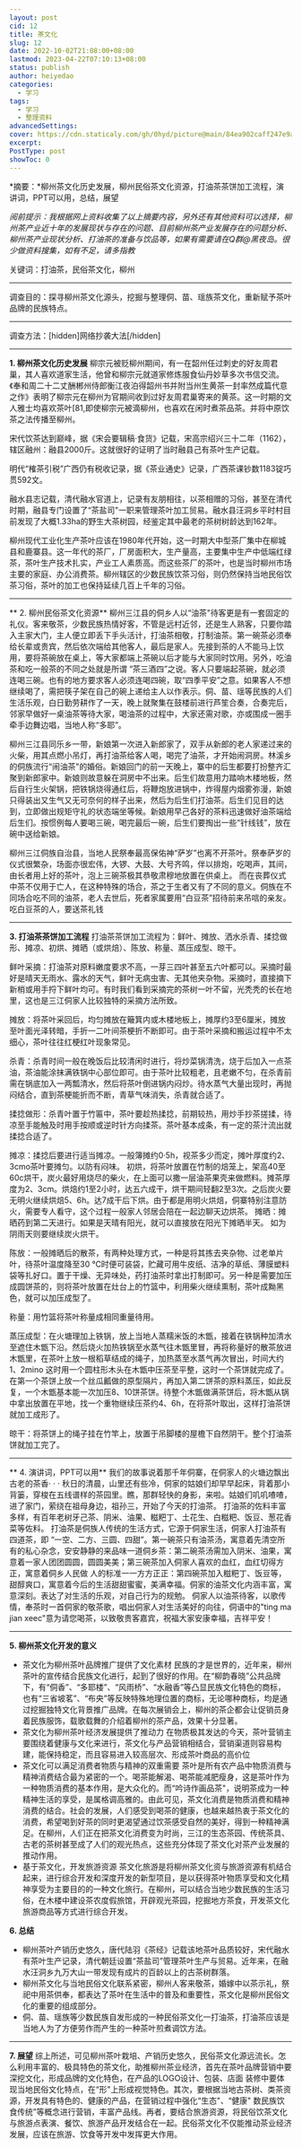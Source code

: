 ```yaml
---
layout: post
cid: 12
title: 茶文化
slug: 12
date: 2022-10-02T21:08:00+08:00
lastmod: 2023-04-22T07:10:13+08:00
status: publish
author: heiyedao
categories: 
  - 学习
tags: 
  - 学习
  - 整理资料
advancedSettings: 
cover: https://cdn.staticaly.com/gh/0hyd/picture@main/84ea902caff247e9a2d711305f9c2399 (1).jpg
excerpt: 
PostType: post
showToc: 0
---
```



*摘要：*柳州茶文化历史发展，柳州民俗茶文化资源，打油茶茶饼加工流程，演讲词，PPT可以用，总结，展望

*阅前提示：我根据网上资料收集了以上摘要内容，另外还有其他资料可以选择，柳州茶产业近十年的发展现状与存在的问题、目前柳州茶产业发展存在的问题分析、柳州茶产业现状分析、打油茶的准备与饮品等，如果有需要请在Q群@黑夜岛。很少做资料搜集，如有不足，请多指教*
<!--more-->
关键词：打油茶，民俗茶文化，柳州


----------


调查目的：探寻柳州茶文化源头，挖掘与整理侗、苗、瑶族茶文化，重新赋予茶叶品牌的民族特点。


----------
调查方法：[hidden]网络抄袭大法[/hidden]


----------

**1. 柳州茶文化历史发展**
柳宗元被贬柳州期间，有一在韶州任过刺史的好友周君巢，其人喜欢道家生活，他曾和柳宗元就道家修炼服食仙丹妙草多次书信交流。《奉和周二十二丈酬郴州侍郎衡江夜泊得韶州书并附当州生黄茶一封率然成篇代意之作》表明了柳宗元在柳州为官期间收到过好友周君巢寄来的黄茶。这一时期的文人雅士均喜欢茶叶[81,即使柳宗元被滴柳州，也喜欢在闲时煮茶品茶。并将中原饮茶之法传播至柳州。

宋代饮茶达到巅峰，据《宋会要辑稿·食货》记载，宋高宗绍兴三十二年（1162），辖区融州：融县2000斤。这就很好的证明了当时融县己有茶叶生产记载。

明代“榷茶引税”广西仍有税收记录，据《茶业通史》记录，广西茶课钞数1183锭巧贯592文。

融水县志记载，清代融水官道上，记录有友朋相往，以茶相赠的习俗，甚至在清代时期，融县专门设置了“茶盐司"一职来管理茶叶加工贸易。融水县汪洞乡平时村目前发现了大概1.33ha的野生大茶树园，经鉴定其中最老的茶树树龄达到162年。

柳州现代工业化生产茶叶应该在1980年代开始，这一时期大中型茶厂集中在柳城县和鹿寨县。这一年代的茶厂，厂房面积大，生产量高，主要集中生产中低端红绿茶，茶叶生产技术扎实，产业工人素质高。而这些茶厂的茶叶，也是当时柳州市场主要的家庭、办公消费茶。柳州辖区的少数民族饮茶习俗，则仍然保持当地民俗饮茶习俗，茶叶的加工也保持延续几百上千年的习俗。


----------
** 2. 柳州民俗茶文化资源**
柳州三江县的侗乡人以“油茶"待客更是有一套固定的礼仪。客来敬茶，少数民族热情好客，不管是远村近邻，还是生人熟客，只要你踏入主家大门，主人便立即丢下手头活计，打油茶相敬，打制油茶。第一碗茶必须奉给长辈或贵宾，然后依次端给其他客人，最后是家人。先接到茶的人不能马上饮用，要将茶碗放在桌上，等大家都端上茶碗以后才能与大家同时饮用。另外，吃油茶和吃一般茶的不同之处就是所谓 “茶三酒四”之说。客人只要端起茶碗，就必须连喝三碗。也有的地方要求客人必须连喝四碗，取“四季平安”之意。如果客人不想继续喝了，需把筷子架在自己的碗上递给主人以作表示。侗、苗、瑶等民族的人们生活乐观，白日勤劳耕作了一天，晚上就聚集在鼓楼前进行芦笙合奏，合奏完后，邻家早做好一桌油茶等待大家，喝油茶的过程中，大家还需对歌，亦或围成一圈手牵手边舞边唱，当地人称“多耶”。

柳州三江县同乐乡一带，新娘第一次进入新郎家了，双手从新郎的老人家递过来的火柴，用其点燃小吊灯，再打油茶给客人喝，喝完了油茶，才开始闹洞房。林溪乡的侗族流行“闹油茶"的婚俗。新娘回门的前一天晚上，寨中的后生都要打扮整齐汇聚到新郎家中。新娘则故意躲在洞房中不出来。后生们故意用力踏响木楼地板，然后自行生火架锅，把铁锅烧得通红后，将鞭炮放进锅中，炸得屋内烟雾弥漫，新娘只得装出又生气又无可奈何的样子出来，然后为后生们打油茶。后生们见目的达到，立即做出规矩守礼的状态端坐等候。新娘用早己各好的茶料迅速做好油茶端给后生们。按惯例每人要喝三碗，喝完最后一碗，后生们要掏出一些“针线钱”，放在碗中送给新娘。

柳州三江侗族自治县，当地人民祭奉最高保佑神“萨岁”也离不开茶叶。祭奉萨岁的仪式很繁杂，场面亦很宏伟，大锣、大鼓、大号齐鸣，伴以排炮，吃喝声，其间，由长者用上好的茶叶，泡上三碗茶极其恭敬肃穆地放置在供桌上。
而在丧葬仪式中茶不仅用于亡人，在这种特殊的场合，茶之于生者又有了不同的意义。侗族在不同场合吃不同的油茶，老人去世后，死者家属要用“白豆茶”招待前来吊唁的亲友。吃白豆茶的人，要送茶礼钱


----------
 **3. 打油茶茶饼加工流程**
打油茶茶饼加工流程为：鲜叶、摊放、洒水杀青、揉捻做形、摊凉、初烘、摊晒（或烘焙）、陈放、称量、蒸压成型、晾干。

鲜叶采摘：打油茶对原料嫩度要求不高，一芽三四叶甚至五六叶都可以。采摘时最好是晴天无雨水、露水的天气，鲜叶无病虫害、无其他夹杂物。采摘时，直接摘下新梢或用手捋下鲜叶均可。有时我们看到采摘完的茶树一叶不留，光秃秃的长在地里，这也是三江侗家人比较独特的采摘方法所致。

摊放：将茶叶采回后，均匀摊放在簸箕内或木楼地板上，摊厚约3至6厘米，摊放至叶面光泽转暗，手折一二叶间茶梗折不断即可。由于茶叶采摘和搬运过程中不太细心，茶叶往往红梗红叶现象常见。

杀青：杀青时间一般在晚饭后比较清闲时进行，将炒菜锅清洗，烧于后加入一点茶油，茶油能涂抹满铁锅中心部位即可。由于茶叶比较粗老，且老嫩不匀，在杀青前需在锅底加入一两瓢清水，然后将茶叶倒进锅内闷炒。待水蒸气大量出现时，再抛闷结合，直到茶梗能折而不断，青草气味消失，杀青就合适了。

揉捻做形：杀青叶置于竹匾中，茶叶要趁热揉捻，前期较热，用炒手抄茶搓揉，待凉至手能触及时用手按顺或逆时针方向揉茶。茶叶基本成条，有一定的茶汁流出就揉捻合适了。

摊凉：揉捻后要进行适当摊凉。一般簿摊约0·5h，视茶多少而定，摊叶厚度约2、 3cmo茶叶要摊匀。以防有闷味。
初烘，将茶叶放置在竹制的焙笼上，架高40至60c烘干，炭火最好用烧尽的柴火，在上面可以撒一层油茶果壳来做燃料。摊茶厚度为2、3cm。烘焙约1至2小时，达五六成干，烘干期间轻翻2至3次。之后炭火要无明火继续烘焙5、6h。达7成干后下烘。由于都是用明火烘焙，侗寨特别注意防火，需要专人看守，这个过程一般家人邻居会陪在一起边聊天边烘茶。
摊晒：摊晒药到第二天进行。如果是天晴有阳光，就可以直接放在阳光下摊晒半天。
如为阴雨天则要继续炭火烘干。

陈放：一般摊晒后的散茶，有两种处理方式，一种是将其拣去夹杂物、过老单片叶，待茶叶温度降至30 ℃时便可装袋，贮藏可用牛皮纸、洁净的草纸、薄膜塑料袋等扎好口。置于干燥、无异味处，药打油茶时拿出打制即可。另一种是需要加压成圆饼茶的，则将茶叶放置在灶台上的竹篮中，利用柴火继续熏制，茶叶成黝黑色，就可以加压成型了。

称量：用竹篮将茶叶称量成相同重量待用。

蒸压成型：在火塘理加上铁锅，放上当地人蒸糯米饭的木甑，接着在铁锅种加清水至遮住木甑下沿。然后烧火加热铁锅至水蒸气往木甑里冒，再将称量好的散茶放进木甑里，在茶叶上放一根稻草结成的绳子，加热蒸至水蒸气再次冒出，时间大约1、2mino 这时用一个圆柱形木头在木甑中压茶至平整，这时一个茶饼就完成了。在第一个茶饼上放一个丝瓜瓤做的原型隔片，再加入第二饼茶的原料蒸压，如此反复，一个木甑基本能一次加压8、10饼茶饼。待整个木甑做满茶饼后，将木甑从锅中拿出放置在平地，找一个重物继续压茶约4、6h，在将茶叶取出，这样打油茶饼就加工成形了。

晾干：将茶饼上的绳子挂在竹竿上，放置于吊脚楼的屋檐下自然阴干。整个打油茶饼就加工完了。


----------
** 4. 演讲词，PPT可以用**
我们的故事说着那千年侗寨，在侗家人的火塘边飘出古老的茶香· · · 
秋日的清晨，山里还有些冷，侗家的姑娘们却早早起床，背着那小背篓，穿梭在五线谱样的茶园里。瞧，那群轻快的身影，来啦。姑娘们叽叽喳喳，进了家门，萦绕在祖母身边，祖孙三，开始了今天的打油茶。
打油茶的佐料丰富多样，有百年老树牙己茶、阴米、油果、糍粑丁、土花生、白糍粑、饭豆、葱花香菜等佐料。
打油茶是侗族人传统的生活方式，它源于侗家生活，侗家人打油茶有四道茶，即 “一空、二方、三圆、四甜”。第一碗茶只有油茶汤，寓意着先清空所有的私心杂念，安安静静的来品味一道侗乡茶：第二碗茶汤需加入阴米、油果，寓意着一家人团团圆圆，圆圆美美；第三碗茶加入侗家人喜欢的血红，血红切得方正，寓意着侗乡人民做
人的标准一一方方正正：第四碗茶加入糍粑丁、饭豆等，甜醇爽口，寓意着今后的生活甜甜蜜蜜，美满幸福。侗家的油茶文化内涵丰富，寓意深刻。表达了对生活的乐观，对自己行为的规勉。
侗家人以油茶待客，以歌传情，奉茶时一首侗家的敬茶歌，唱出侗家人对生活美好的向往，侗语中的"ting ma jian xeec"意为请您喝茶，以致敬贵客嘉宾，祝福大家安康幸福，吉祥平安！


----------
**5. 柳州茶文化开发的意义**

 - 茶文化为柳州茶叶品牌推广提供了文化素材
民族的才是世界的，近年来，柳州茶叶的宣传结合民族文化进行，起到了很好的作用。在“柳韵春晓”公共品牌下，有“侗香”、“多耶楼”、“风雨桥”、“水融香”等凸显民族文化特色的商标，也有“三省坡茗”、“布央”等反映特殊地理位置的商标，无论哪种商标，均是通过挖掘独特文化背景推广品牌。在每次展销会上，柳州的茶企都会让促销员身着民族服饰，载歌载舞的介绍着柳州的茶产品，效果十分显著。
 - 茶文化为柳州茶叶经济发展提供了推动力
在物质极其发达的今天，茶叶营销主要围绕着健康与文化来进行，茶文化与产品营销相结合，营销渠道则容易构建，能保持稳定，而且容易进入较高层次、形成茶叶商品的高价位
 - 茶文化可以满足消费者物质与精神的双重需要
茶叶是所有农产品中物质消费与精神消费结合最为紧密的一个。喝茶能解渴、喝茶能减肥瘦身，这是茶叶作为一种物质消费的基本作用，是大众化的。而“吟诗作画品茶"，说明茶成为一种精神生活的享受，是属格调高雅的。由此可见，茶文化消费是物质消费和精神消费的结合。社会的发展，人们感受到喝茶的健康，也越来越热衷于茶文化的消费，希望喝到好茶的同时更渴望通过饮茶感受自然的美好，得到一种精神满足。在柳州，人们正在把茶文化消费变为时尚，三江的生态茶园、传统茶具、古老的茶树甚至成了人们的观光热点，这些充分体现了茶文化对茶产业发展的推动作用。
 - 基于茶文化，开发旅游资源
茶文化旅游是将柳州茶文化资与旅游资源有机结合起来，进行综合开发和深度开发的新型项目，是以获得茶叶物质享受和文化精神享受为主要目的的一种文化旅行。在柳州，可以结合当地少数民族的生活习俗，在木楼中建设茶农度假旅馆，开辟观光茶园，挖掘地方茶食，开发茶文化旅游商品等方式进行综合开发。

 **6. 总结**
 - 柳州茶叶产销历史悠久，唐代陆羽《茶经》记载该地茶叶品质较好，宋代融水有茶叶生产记录，清代朝廷设置“茶盐司”管理茶叶生产与贸易。近年来，在融水汪洞乡九万大山一带发现有成片的百龄以上的古茶树群落。
 - 柳州茶文化与当地民俗文化联系紧密，柳州人客来敬茶，婚嫁中以茶示礼，祭祀中用茶供奉，都表达了茶叶在生活中的普及和重要性，茶文化是柳州民俗文化的重要的组成部分。
 - 侗、苗、瑶族等少数民族自发形成的一种民俗茶文化一打油茶，打油茶应该是当地人为了方便劳作而产生的一种茶叶煎煮调饮方法。


----------
 **7. 展望**
综上所述，可见柳州茶叶栽培、产销历史悠久，民俗茶文化源远流长。怎么利用丰富的、极具特色的茶文化，助推柳州茶业经济，首先在茶叶品牌营销中要深挖文化，形成品牌的文化特色，在产品的LOGO设计、包装、店面 装修中要体现当地民俗文化特点，在“形"上形成视觉特色。其次，要根据当地古茶树、类茶资源，开发具有特色的、健康的产品，在营销过程中强化“生态"、“健康"  数民族饮食传统”等概念进行营销，丰富产品线。再者，要结合旅游资源，将民俗饮茶文化与旅游点表演、餐饮、旅游产品开发结合在一起。民俗茶文化不仅能推动茶业经济发展，应该在旅游、饮食等开发中发挥更大作用。